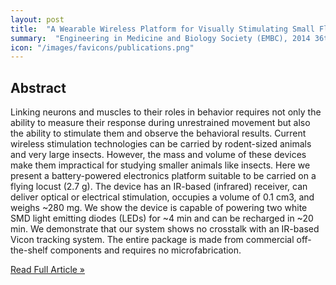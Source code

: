 ```yaml
---
layout: post
title:  "A Wearable Wireless Platform for Visually Stimulating Small Flying Insects"
summary:  "Engineering in Medicine and Biology Society (EMBC), 2014 36th Annual International Conference (Podium Presentation)"
icon: "/images/favicons/publications.png"
---
```


Abstract
------------------------

Linking neurons and muscles to their roles in behavior requires not only the ability to measure their response during unrestrained movement but also the ability to stimulate them and observe the behavioral results. Current wireless stimulation technologies can be carried by rodent-sized animals and very large insects. However, the mass and volume of these devices make them impractical for studying smaller animals like insects. Here we present a battery-powered electronics platform suitable to be carried on a flying locust (2.7 g). The device has an IR-based (infrared) receiver, can deliver optical or electrical stimulation, occupies a volume of 0.1 cm3, and weighs ~280 mg. We show the device is capable of powering two white SMD light emitting diodes (LEDs) for ~4 min and can be recharged in ~20 min. We demonstrate that our system shows no crosstalk with an IR-based Vicon tracking system. The entire package is made from commercial off-the-shelf components and requires no microfabrication.

<a href="http://ieeexplore.ieee.org/stamp/stamp.jsp?tp=&arnumber=6943923&isnumber=6943513" role="button" class="btn btn-primary">
  Read Full Article  &raquo;
</a>


